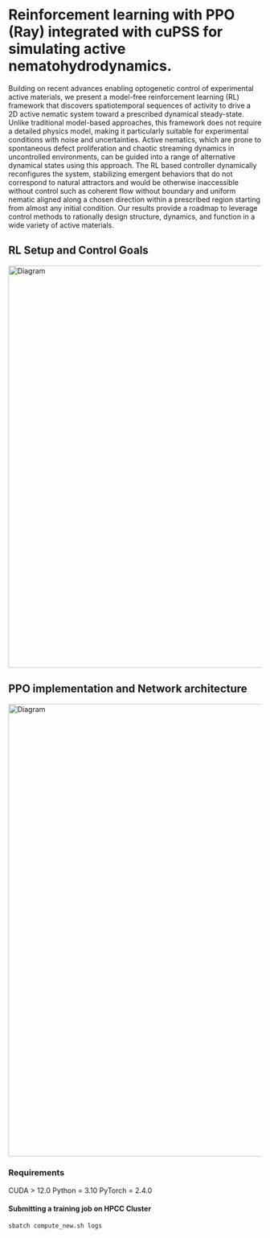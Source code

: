 # Reinforcement learning with PPO (Ray) integrated with cuPSS for simulating active nematohydrodynamics.

Building on recent advances enabling optogenetic control of experimental active materials, we present a model-free reinforcement learning (RL) framework that discovers spatiotemporal sequences of activity to drive a 2D active nematic system toward a prescribed dynamical steady-state. Unlike traditional model-based approaches, this framework does not require a detailed physics model, making it particularly suitable for experimental conditions with noise and uncertainties. Active nematics, which are prone to spontaneous defect proliferation and chaotic streaming dynamics in uncontrolled environments, can be guided into a range of alternative dynamical states using this approach. The RL based controller dynamically reconfigures the system, stabilizing emergent behaviors that do not correspond to natural attractors and would be otherwise inaccessible without control such as coherent flow without boundary and uniform nematic aligned along a chosen direction within a prescribed region starting from almost any initial condition. Our results provide a roadmap to leverage control methods to rationally design structure, dynamics, and function in a wide variety of active materials.

## RL Setup and Control Goals
<img src="https://github.com/ghoshsap/deep_rl_cupss/blob/main/images/rl_fig1.001.png" alt="Diagram" width="800" />

## PPO implementation and Network architecture
<img src="https://github.com/ghoshsap/deep_rl_cupss/blob/main/images/ppo_flow_chart_2.001.png" alt="Diagram" width="900" />

### Requirements 
 CUDA > 12.0
 Python = 3.10
 PyTorch = 2.4.0

#### Submitting a training job on HPCC Cluster

```bash
sbatch compute_new.sh logs
```

